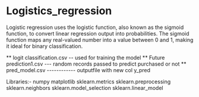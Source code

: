 # Logistics_regression
Logistic regression uses the logistic function, also known as the sigmoid function, to convert linear regression output into probabilities. The sigmoid function maps any real-valued number into a value between 0 and 1, making it ideal for binary classification.


** logit classification.csv -- used for training the model 
** Future prediction1.csv --- random records passed to predict purchased or not 
** pred_model.csv ------------ outputfile with new col y_pred

Libraries:- 
numpy
matplotlib 
sklearn.metrics 
sklearn.preprocessing 
sklearn.neighbors 
sklearn.model_selection
sklearn.linear_model

